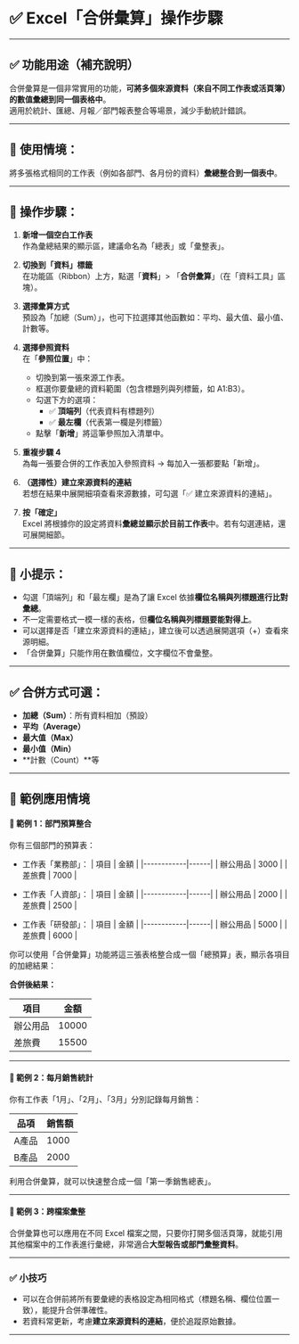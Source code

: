 # ✅ Excel「合併彙算」操作步驟

---

## ✅ 功能用途（補充說明）

合併彙算是一個非常實用的功能，**可將多個來源資料（來自不同工作表或活頁簿）的數值彙總到同一個表格中**。  
適用於統計、匯總、月報／部門報表整合等場景，減少手動統計錯誤。

---

## 🔸 使用情境：  
將多張格式相同的工作表（例如各部門、各月份的資料）**彙總整合到一個表中**。

---

## 🧭 操作步驟：

1. **新增一個空白工作表**  
   作為彙總結果的顯示區，建議命名為「總表」或「彙整表」。

2. **切換到「資料」標籤**  
   在功能區（Ribbon）上方，點選「**資料**」> 「**合併彙算**」（在「資料工具」區塊）。

3. **選擇彙算方式**  
   預設為「加總（Sum）」，也可下拉選擇其他函數如：平均、最大值、最小值、計數等。

4. **選擇參照資料**  
   在「**參照位置**」中：
   - 切換到第一張來源工作表。
   - 框選你要彙總的資料範圍（包含標題列與列標籤，如 A1:B3）。
   - 勾選下方的選項：
     - ✅ **頂端列**（代表資料有標題列）
     - ✅ **最左欄**（代表第一欄是列標籤）
   - 點擊「**新增**」將這筆參照加入清單中。

5. **重複步驟 4**  
   為每一張要合併的工作表加入參照資料 → 每加入一張都要點「新增」。

6. **（選擇性）建立來源資料的連結**  
   若想在結果中展開細項查看來源數據，可勾選「✅ 建立來源資料的連結」。

7. **按「確定」**  
   Excel 將根據你的設定將資料**彙總並顯示於目前工作表**中。若有勾選連結，還可展開細節。

---

## 🧠 小提示：
- 勾選「頂端列」和「最左欄」是為了讓 Excel 依據**欄位名稱與列標題進行比對彙總**。
- 不一定需要格式一模一樣的表格，但**欄位名稱與列標題要能對得上**。
- 可以選擇是否「建立來源資料的連結」，建立後可以透過展開選項（+）查看來源明細。
- 「合併彙算」只能作用在數值欄位，文字欄位不會彙整。

---

## ✅ 合併方式可選：

- **加總（Sum）**：所有資料相加（預設）
- **平均（Average）**
- **最大值（Max）**
- **最小值（Min）**
- **計數（Count）**等

---

## 🧠 範例應用情境

#### 🌟 範例 1：部門預算整合  
你有三個部門的預算表：

- 工作表「業務部」：
  | 項目       | 金額 |
  |------------|------|
  | 辦公用品   | 3000 |
  | 差旅費     | 7000 |

- 工作表「人資部」：
  | 項目       | 金額 |
  |------------|------|
  | 辦公用品   | 2000 |
  | 差旅費     | 2500 |

- 工作表「研發部」：
  | 項目       | 金額 |
  |------------|------|
  | 辦公用品   | 5000 |
  | 差旅費     | 6000 |

你可以使用「合併彙算」功能將這三張表格整合成一個「總預算」表，顯示各項目的加總結果：

**合併後結果：**

| 項目       | 金額 |
|------------|------|
| 辦公用品   | 10000 |
| 差旅費     | 15500 |

---

#### 🌟 範例 2：每月銷售統計  
你有工作表「1月」、「2月」、「3月」分別記錄每月銷售：

| 品項   | 銷售額 |
|--------|--------|
| A產品  | 1000   |
| B產品  | 2000   |

利用合併彙算，就可以快速整合成一個「第一季銷售總表」。

---

#### 🌟 範例 3：跨檔案彙整  
合併彙算也可以應用在不同 Excel 檔案之間，只要你打開多個活頁簿，就能引用其他檔案中的工作表進行彙總，非常適合**大型報告或部門彙整資料**。

---

### ✅ 小技巧

- 可以在合併前將所有要彙總的表格設定為相同格式（標題名稱、欄位位置一致），能提升合併準確性。
- 若資料常更新，考慮**建立來源資料的連結**，便於追蹤原始數據。

---